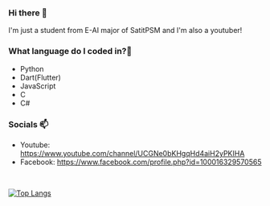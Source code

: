 ### Hi there 👋

<!--
**StrixzIV/StrixzIV** is a ✨ _special_ ✨ repository because its `README.md` (this file) appears on your GitHub profile.

Here are some ideas to get you started:

- 🔭 I’m currently working on ...
- 🌱 I’m currently learning ...
- 👯 I’m looking to collaborate on ...
- 🤔 I’m looking for help with ...
- 💬 Ask me about ...
- 📫 How to reach me: ...
- 😄 Pronouns: ...
- ⚡ Fun fact: ...
-->

I'm just a student from E-AI major of SatitPSM and I'm also a youtuber!

### What language do I coded in?🤔

- Python
- Dart(Flutter)
- JavaScript
- C
- C#

### Socials 📫

- Youtube: https://www.youtube.com/channel/UCGNe0bKHgqHd4aiH2yPKIHA
- Facebook: https://www.facebook.com/profile.php?id=100016329570565

<br />

[![Top Langs](https://github-readme-stats.vercel.app/api/top-langs/?username=StrixzIV&layout=compact&theme=dark)](https://github.com/anuraghazra/github-readme-stats)
